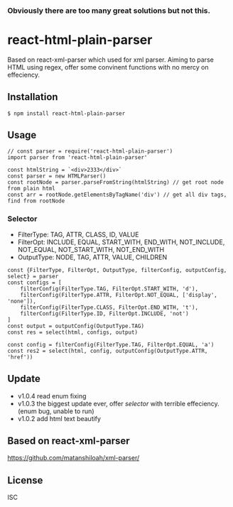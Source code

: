 ### Obviously there are too many great solutions but not this.

# react-html-plain-parser
Based on react-xml-parser which used for xml parser. Aiming to parse HTML using regex, offer some convinent functions with no mercy on effeciency.

## Installation
```
$ npm install react-html-plain-parser
```

## Usage
```
// const parser = require('react-html-plain-parser')
import parser from 'react-html-plain-parser'

const htmlString = `<div>2333</div>`
const parser = new HTMLParser()
const rootNode = parser.parseFromString(htmlString) // get root node from plain html
const arr = rootNode.getElementsByTagName('div') // get all div tags, find from rootNode 
```

### Selector
- FilterType: TAG, ATTR, CLASS, ID, VALUE
- FilterOpt: INCLUDE, EQUAL, START_WITH, END_WITH, NOT_INCLUDE, NOT_EQUAL, NOT_START_WITH, NOT_END_WITH
- OutputType: NODE, TAG, ATTR, VALUE, CHILDREN
```
const {FilterType, FilterOpt, OutputType, filterConfig, outputConfig, select} = parser
const configs = [
    filterConfig(FilterType.TAG, FilterOpt.START_WITH, 'd'),
    filterConfig(FilterType.ATTR, FilterOpt.NOT_EQUAL, ['display', 'none']),
    filterConfig(FilterType.CLASS, FilterOpt.END_WITH, 't'),
    filterConfig(FilterType.ID, FilterOpt.INCLUDE, 'not')
]
const output = outputConfig(OutputType.TAG)
const res = select(html, configs, output)

const config = filterConfig(FilterType.TAG, FilterOpt.EQUAL, 'a')
const res2 = select(html, config, outputConfig(OutputType.ATTR, 'href'))
```

## Update
- v1.0.4 read enum fixing
- v1.0.3 the biggest update ever, offer *selector* with terrible effeciency. (enum bug, unable to run)
- v1.0.2 add html text beautify


## Based on react-xml-parser
https://github.com/matanshiloah/xml-parser/

## License
ISC